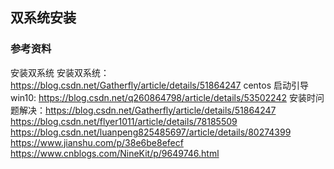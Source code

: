 ## 双系统安装
### 参考资料
安装双系统
安装双系统：https://blog.csdn.net/Gatherfly/article/details/51864247
centos 启动引导 win10: https://blog.csdn.net/q260864798/article/details/53502242
安装时问题解决：https://blog.csdn.net/Gatherfly/article/details/51864247
https://blog.csdn.net/flyer1011/article/details/78185509
https://blog.csdn.net/luanpeng825485697/article/details/80274399
https://www.jianshu.com/p/38e6be8efecf
https://www.cnblogs.com/NineKit/p/9649746.html